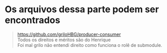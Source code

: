 # Os arquivos dessa parte podem ser encontrados

> https://github.com/griloHBG/producer-consumer <br>
 Todos os direitos e méritos são do Henrique <br>
 Foi mal grilo não entendi direito como funciona o rolê de submodule. <br>
